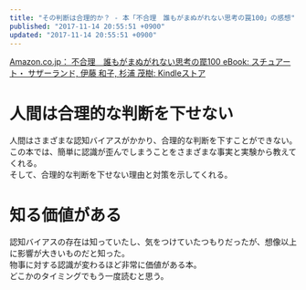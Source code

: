 ```yaml
---
title: "その判断は合理的か？ - 本「不合理　誰もがまぬがれない思考の罠100」の感想"
published: "2017-11-14 20:55:51 +0900"
updated: "2017-11-14 20:55:51 +0900"
---
```


[Amazon.co.jp： 不合理　誰もがまぬがれない思考の罠100 eBook: スチュアート・ サザーランド, 伊藤 和子, 杉浦 茂樹: Kindleストア](https://www.amazon.co.jp/dp/B00JRQJUYU)

# 人間は合理的な判断を下せない

人間はさまざまな認知バイアスがかかり、合理的な判断を下すことができない。  
この本では、簡単に認識が歪んでしまうことをさまざまな事実と実験から教えてくれる。  
そして、合理的な判断を下せない理由と対策を示してくれる。

# 知る価値がある

認知バイアスの存在は知っていたし、気をつけていたつもりだったが、想像以上に影響が大きいものだと知った。  
物事に対する認識が変わるほど非常に価値がある本。  
どこかのタイミングでもう一度読むと思う。
